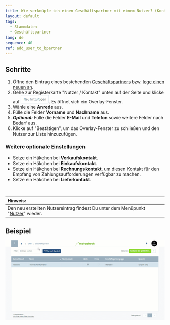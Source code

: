 ```yaml
---
title: Wie verknüpfe ich einen Geschäftspartner mit einem Nutzer? (Kontaktinformationen erfassen)
layout: default
tags:
  - Stammdaten
  - Geschäftspartner
lang: de
sequence: 40
ref: add_user_to_bpartner
---
```


## Schritte
1. Öffne den Eintrag eines bestehenden [Geschäftspartners](Menu) bzw. [lege einen neuen an](Neuer_Geschaeftspartner).
1. Gehe zur Registerkarte "Nutzer / Kontakt" unten auf der Seite und klicke auf !["Neu hinzufügen"](assets/Neu_hinzufuegen_Button.png). Es öffnet sich ein Overlay-Fenster.
1. Wähle eine **Anrede** aus.
1. Fülle die Felder **Vorname** und **Nachname** aus.
1. ***Optional:*** Fülle die Felder **E-Mail** und **Telefon** sowie weitere Felder nach Bedarf aus.
1. Klicke auf "Bestätigen", um das Overlay-Fenster zu schließen und den Nutzer zur Liste hinzuzufügen.

### Weitere optionale Einstellungen
- Setze ein Häkchen bei **Verkaufskontakt**.
- Setze ein Häkchen bei **Einkaufskontakt**.
- Setze ein Häkchen bei **Rechnungskontakt**, um diesen Kontakt für den Empfang von Zahlungsaufforderungen verfügbar zu machen.
- Setze ein Häkchen bei **Lieferkontakt**.

<br>

| **Hinweis:** |
| :--- |
| Den neu erstellten Nutzereintrag findest Du unter dem Menüpunkt "[Nutzer](Menu)" wieder. |

## Beispiel
![](assets/GPartner_Nutzer_hinzufuegen.gif)
